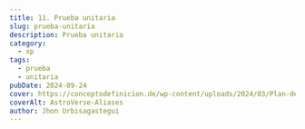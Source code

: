 ```yaml
---
title: 11. Prueba unitaria
slug: prueba-unitaria
description: Prueba unitaria
category:
  - xp
tags:
  - prueba
  - unitaria
pubDate: 2024-09-24
cover: https://conceptodefinicion.de/wp-content/uploads/2024/03/Plan-de-Iteracion.jpg
coverAlt: AstroVerse-Aliases
author: Jhon Urbisagastegui
---
```


